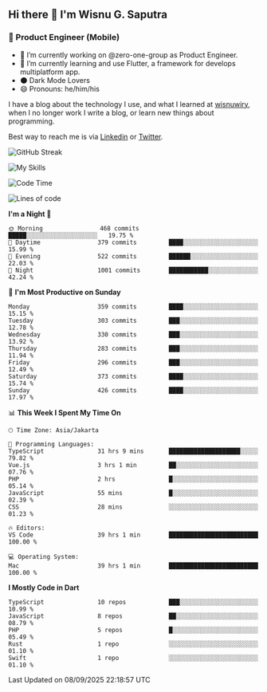 ## Hi there 👋 I'm Wisnu G. Saputra

### :mobile_phone_off: Product Engineer (Mobile)

- 🔭 I’m currently working on @zero-one-group as Product Engineer.
- 🌱 I’m currently learning and use Flutter, a framework for develops multiplatform app.
- 🌑 Dark Mode Lovers
- 😄 Pronouns: he/him/his

I have a blog about the technology I use, and what I learned at [wisnuwiry](https://wisnuwiry.space/), when I no longer work I write a blog, or learn new things about programming.

Best way to reach me is via [Linkedin](https://www.linkedin.com/in/wisnu-saputra/) or [Twitter](https://twitter.com/wisnuwiry).

![GitHub Streak](https://streak-stats.demolab.com?user=wisnuwiry&theme=dark&hide_border=true)

![My Skills](https://skillicons.dev/icons?i=dart,flutter,kotlin,swift,go,js,css,neovim,git,linux&perline=5)

<!--START_SECTION:waka-->
![Code Time](http://img.shields.io/badge/Code%20Time-2%2C092%20hrs%2011%20mins-blue)

![Lines of code](https://img.shields.io/badge/From%20Hello%20World%20I%27ve%20Written-2.8%20million%20lines%20of%20code-blue)

**I'm a Night 🦉** 

```text
🌞 Morning                468 commits         █████░░░░░░░░░░░░░░░░░░░░   19.75 % 
🌆 Daytime                379 commits         ████░░░░░░░░░░░░░░░░░░░░░   15.99 % 
🌃 Evening                522 commits         ██████░░░░░░░░░░░░░░░░░░░   22.03 % 
🌙 Night                  1001 commits        ███████████░░░░░░░░░░░░░░   42.24 % 
```
📅 **I'm Most Productive on Sunday** 

```text
Monday                   359 commits         ████░░░░░░░░░░░░░░░░░░░░░   15.15 % 
Tuesday                  303 commits         ███░░░░░░░░░░░░░░░░░░░░░░   12.78 % 
Wednesday                330 commits         ███░░░░░░░░░░░░░░░░░░░░░░   13.92 % 
Thursday                 283 commits         ███░░░░░░░░░░░░░░░░░░░░░░   11.94 % 
Friday                   296 commits         ███░░░░░░░░░░░░░░░░░░░░░░   12.49 % 
Saturday                 373 commits         ████░░░░░░░░░░░░░░░░░░░░░   15.74 % 
Sunday                   426 commits         ████░░░░░░░░░░░░░░░░░░░░░   17.97 % 
```


📊 **This Week I Spent My Time On** 

```text
🕑︎ Time Zone: Asia/Jakarta

💬 Programming Languages: 
TypeScript               31 hrs 9 mins       ████████████████████░░░░░   79.82 % 
Vue.js                   3 hrs 1 min         ██░░░░░░░░░░░░░░░░░░░░░░░   07.76 % 
PHP                      2 hrs               █░░░░░░░░░░░░░░░░░░░░░░░░   05.14 % 
JavaScript               55 mins             █░░░░░░░░░░░░░░░░░░░░░░░░   02.39 % 
CSS                      28 mins             ░░░░░░░░░░░░░░░░░░░░░░░░░   01.23 % 

🔥 Editors: 
VS Code                  39 hrs 1 min        █████████████████████████   100.00 % 

💻 Operating System: 
Mac                      39 hrs 1 min        █████████████████████████   100.00 % 
```

**I Mostly Code in Dart** 

```text
TypeScript               10 repos            ███░░░░░░░░░░░░░░░░░░░░░░   10.99 % 
JavaScript               8 repos             ██░░░░░░░░░░░░░░░░░░░░░░░   08.79 % 
PHP                      5 repos             █░░░░░░░░░░░░░░░░░░░░░░░░   05.49 % 
Rust                     1 repo              ░░░░░░░░░░░░░░░░░░░░░░░░░   01.10 % 
Swift                    1 repo              ░░░░░░░░░░░░░░░░░░░░░░░░░   01.10 % 
```




 Last Updated on 08/09/2025 22:18:57 UTC
<!--END_SECTION:waka-->
